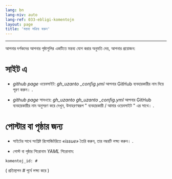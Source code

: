 ```yaml
---
lang: bn
lang-niv: auto
lang-ref: 033-ebligi-komentojn
layout: page
title: 'মন্তব্য সক্রিয় করুন'
---
```


---

আপনার দর্শকদের আপনার পৃষ্ঠাগুলির একটিতে মন্তব্য যোগ করার অনুমতি দেয়, আপনার প্রয়োজন: 

# সাইট এ
 *   _github page_   ওয়েবসাইট:   _gh\_uzanto_     _\_config.yml_   আপনার GitHub ব্যবহারকারীর নাম দিয়ে পূরণ করুন। . 


 *   _github page_  সাবওয়ে:   _gh\_uzanto_     _gh\_uzanto_     _\_config.yml_   আপনার GitHub ব্যবহারকারীর নাম অনুসরণ করে দেখুন, উদাহরণস্বরূপ  " ব্যবহারকারী / আমার ওয়েবসাইট " এর সাথে। . 



# পোস্টার বা পৃষ্ঠার জন্য
 * সাইটের সাথে সংশ্লিষ্ট রিপোজিটরিতে  _«issue»_  তৈরি করুন, তার নম্বরটি লক্ষ্য করুন। .



 * পোস্ট বা পৃষ্ঠার শিরোনাম  _YAML_  শিরোনাম:   



```
komentoj_id: #
```
( প্রতিস্থাপন  _#_  পূর্বে লক্ষ্য করে ) 
